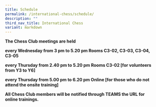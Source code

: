 ```yaml
---
title: Schedule
permalink: /international-chess/schedule/
description: ""
third_nav_title: International Chess
variant: markdown
---
```

**The Chess Club meetings are held**

**every Wednesday from 3 pm to 5.20 pm Rooms C3-02, C3-03, C3-04, C3-05**

**every Thursday from 2.40 pm to 5.20 pm Rooms C3-02 \[for volunteers from Y3 to Y6\]**

**every Thursday from 5.00 pm to 6.20 pm Online \[for those who do not attend the onsite training\]**

**All Chess Club members will be notified through TEAMS the URL for online trainings.**